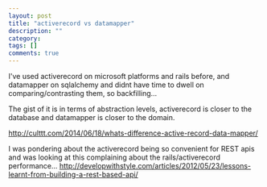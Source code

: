 ```yaml
---
layout: post
title: "activerecord vs datamapper"
description: ""
category: 
tags: []
comments: true
---
```


I've used activerecord on microsoft platforms and rails before, and datamapper on sqlalchemy and didnt have time to dwell on comparing/contrasting them, so backfilling...
  
The gist of it is in terms of abstraction levels, activerecord is closer to the database and datamapper is closer to the domain.
  
<http://culttt.com/2014/06/18/whats-difference-active-record-data-mapper/>
  
I was pondering about the activerecord being so convenient for REST apis and was looking at this complaining about the rails/activerecord performance...
<http://developwithstyle.com/articles/2012/05/23/lessons-learnt-from-building-a-rest-based-api/>

